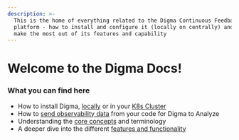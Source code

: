 ```yaml
---
description: >-
  This is the home of everything related to the Digma Continuous Feedback
  platform - how to install and configure it (locally on centrally) and how to
  make the most out of its features and capability
---
```


# Welcome to the Digma Docs!

### What you can find here

* How to install Digma, [locally](<README (1).md>) or in your [K8s Cluster](installation/central-on-prem-install.md)
* How to [send observability data](broken-reference) from your code for Digma to Analyze
* Understanding the [core concepts](broken-reference) and terminology
* A deeper dive into the different [features and functionality](broken-reference)
